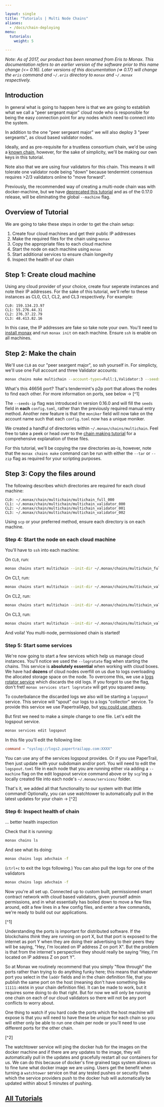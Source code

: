 ```yaml
---

layout: single
title: "Tutorials | Multi Node Chains"
aliases:
  - /docs/chain-deploying
menu:
  tutorials:
    weight: 5

---
```


<div class="note">
   <em>Note: As of 2017, our product has been renamed from Eris to Monax. This documentation refers to an earlier version of the software prior to this name change (<= 0.16). Later versions of this documentation (=> 0.17) will change the <code>eris</code> command and <code>~/.eris</code> directory to <code>monax</code> and <code>~/.monax</code> respectively.</em>
</div>

## Introduction

In general what is going to happen here is that we are going to establish what we call a "peer sergeant major" cloud node who is responsible for being the easy connection point for any nodes which need to connect into the system.

In addition to the one "peer sergeant major" we will also deploy 3 "peer sergeants", as cloud based validator nodes.

Ideally, and as pre-requisite for a trustless consortium chain, we'd be using a [known chain](/docs/known-chain-making), however, for the sake of simplicity, we'll be making our own keys in this tutorial.

Note also that we are using four validators for this chain. This means it will tolerate one validator node being "down" because tendermint consensus requires >2/3 validators online to "move forward".

Previously, the recommended way of creating a multi-node chain was with docker-machine, but we have [deprecated this tutorial](/docs/deprecated/using-docker-machine-with-eris) and as of the 0.17.0 release, will be eliminating the global `--machine` flag.

## Overview of Tutorial

We are going to take these steps in order to get the chain setup:

1. Create four cloud machines and get their public IP addresses
2. Make the required files for the chain using `monax`
3. Copy the appropriate files to each cloud machine
4. Start the node on each machine using `monax`
5. Start additional services to ensure chain longevity
6. Inspect the health of our chain

## Step 1: Create cloud machine

Using any cloud provider of your choice, create four seperate instances and note their IP addresses. For the sake of this tutorial, we'll refer to these instances as CL0, CL1, CL2, and CL3 respectively. For example:

```
CL0: 159.134.23.97
CL1: 55.276.44.31
CL2: 276.37.22.79
CL3: 48.413.82.16
```

In this case, the IP addresses are fake so take note your own. You'll need to [install monax](/docs/getting-started) and run `monax init` on each machine. Ensure `ssh` is enable on all machines.

## Step 2: Make the chain

We'll use `CL0` as our "peer seargent major", so ssh yourself in. For simplicty, we'll use one Full account and three Validator accounts:

```bash
monax chains make multichain --account-types=Full:1,Validator:3 --seeds-ip=159.134.23.97:46656,55.276.44.31:46656,276.37.22.79:46656,48.413.82.16:46656
```

What's this 46656 port? That's tendermint's p2p port that allows the nodes to find each other. For more information on ports, see below -> [^1]

The `--seeds-ip` flag was introduced in version 0.16.0 and will fill the `seeds` field in **each** `config.toml`, rather than the previously required manual entry method. Another new feature is that the `moniker` field will now take on the account name such that each `config.toml` now has a unique moniker.

We created a handful of directories within `~/.monax/chains/multichain`. Feel free to take a peek or head over to the [chain making tutorial](/docs/chain-making) for a comprehensive explanation of these files.

For this tutorial, we'll be copying the raw directories as-is, however, note that the `monax chains make` command can be run with either the `--tar` or `--zip` flag as required for your scripting purposes.

## Step 3: Copy the files around

The following describes which directories are required for each cloud machine:

```
CL0: ~/.monax/chain/multichain/multichain_full_000
CL1: ~/.monax/chain/multichain/multichain_validator_000
CL2: ~/.monax/chain/multichain/multichain_validator_001
CL3: ~/.monax/chain/multichain/multichain_validator_002
```

Using `scp` or your preferred method, ensure each directory is on each machine.

### Step 4: Start the node on each cloud machine

You'll have to `ssh` into each machine:

On `CL0`, run:

```bash
monax chains start multichain --init-dir ~/.monax/chains/multichain_full_000 --logrotate
```

On CL1, run:

```bash
monax chains start multichain --init-dir ~/.monax/chains/multichain_validator_000 --logrotate
```

On CL2, run:

```bash
monax chains start multichain --init-dir ~/.monax/chains/multichain_validator_001 --logrotate
```

On CL3, run:

```bash
monax chains start multichain --init-dir ~/.monax/chains/multichain_validator_002 --logrotate
```

And voila! You multi-node, permissioned chain is started!

### Step 5: Start some services

We're now going to start a few services which help us manage cloud instances. You'll notice we used the `--logrotate` flag when starting the chains. This service is **absolutely essential** when working with cloud boxes. We have had **dozens** of cloud nodes overfill on us due to logs overloading the allocated storage space on the node. To overcome this, we use a [logs rotator service](https://github.com/tutumcloud/logrotate) which discards the old logs. If you forgot to use the flag, don't fret! `monax services start logrotate` will get you squared away.

To couterbalance the discarded logs we also will be starting a `logspout` service. This service will "spout" our logs to a logs "collector" service. To provide this service we use PapertrailApp, but [you could use others](https://github.com/gliderlabs/logspout).


But first we need to make a simple change to one file. Let's edit the logspout service.

```bash
monax services edit logspout
```

In this file you'll edit the following line:

```toml
command = "syslog://logs2.papertrailapp.com:XXXX"
```

You can use any of the services logspout provides. Or if you use PaperTrail, then just update with your subdomain and/or port. You will need to edit the `logspout.toml` file in each node that you are running either via adding a `--machine` flag on the edit logspout service command above or by `scp`'ing a locally created file into each node's `~/.monax/services/` folder.

That's it, we added all that functionality to our system with that little command! Optionally, you can use watchtower to automatically pull in the latest updates for your chain -> [^2]

### Step 6: Inspect health of chain

... better health inspection

Check that it is running:

```bash
monax chains ls
```

And see what its doing:

```bash
monax chains logs advchain -f
```

(`ctrl+c` to exit the logs following.) You can also pull the logs for one of the validators

```bash
monax chains logs advchain -f
```


Now you're all set up. Connected up to custom built, permissioned smart contract network with cloud based validators, given yourself admin permissions, and in what essentially has boiled down to move a few files around, edit a few lines in a few config files, and enter a few commands, we're ready to build out our applications.


[^1]

Understanding the ports is important for distributed software. If the blockchains *think* they are running on port X, but that port is exposed to the internet as port Y when they are doing their advertising to their peers they will be saying, "Hey, I'm located on IP address Z on port X". But the problem is that from the internet's perspective they should really be saying "Hey, I'm located on IP address Z on port Y".

So at Monax we routinely recommend that you simply "flow through" the ports rather than trying to do anything funky here; this means that whatever port you select in the `laddr` fields and in the chain definition file, that you publish the same port on the host (meaning don't have something like `11111:46656` in your chain definition file). It can be made to work, but it requires some doing to do that right. But for now we will only be running one chain on each of our cloud validators so there will not be any port conflicts to worry about.

One thing to watch if you hard code the ports which the host machine will expose is that you will need to have these be unique for each chain so you will either only be able to run one chain per node or you'll need to use different ports for the other chain.

[^2]

The watchtower service will ping the docker hub for the images on the docker machine and if there are any updates to the image, they will automatically pull in the updates and gracefully restart all our containers for us. We can do this because of docker's fine grained tags system allows us to fine tune what docker image we are using. Users get the benefit when turning a `watchtower` service on that any tested pushes or security fixes which the service providers push to the docker hub will automatically be updated within about 5 minutes of pushing.


## [<i class="fa fa-chevron-circle-left" aria-hidden="true"></i> All Tutorials](/docs/)
